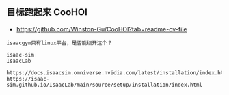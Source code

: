 ## 目标跑起来 CooHOI 
- https://github.com/Winston-Gu/CooHOI?tab=readme-ov-file

```
isaacgym只有linux平台，是否能绕开这个？

isaac-sim
IsaacLab

https://docs.isaacsim.omniverse.nvidia.com/latest/installation/index.html
https://isaac-sim.github.io/IsaacLab/main/source/setup/installation/index.html


```  
